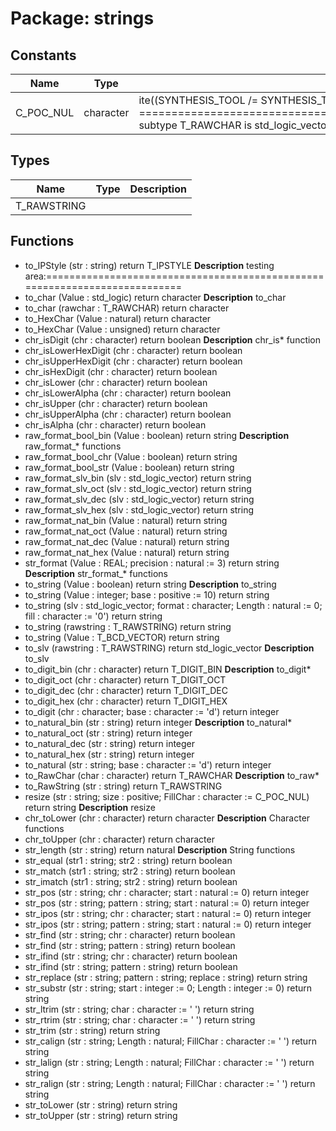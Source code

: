# Package: strings

## Constants

| Name      | Type      | Value                                                                                                                                                                                                                            | Description |
| --------- | --------- | -------------------------------------------------------------------------------------------------------------------------------------------------------------------------------------------------------------------------------- | ----------- |
| C_POC_NUL | character |  ite((SYNTHESIS_TOOL /= SYNTHESIS_TOOL_ALTERA_QUARTUS2), NUL, '`');  	-- Type declarations 	-- =========================================================================== 	subtype T_RAWCHAR				is std_logic_vector(7 downto 0) |             |
## Types

| Name        | Type | Description |
| ----------- | ---- | ----------- |
| T_RAWSTRING |      |             |
## Functions
- to_IPStyle <font id="function_arguments">(str : string) </font> <font id="function_return">return T_IPSTYLE </font>
**Description**
testing area:===========================================================================
- to_char <font id="function_arguments">(Value : std_logic) </font> <font id="function_return">return character </font>
**Description**
to_char
- to_char <font id="function_arguments">(rawchar : T_RAWCHAR) </font> <font id="function_return">return character </font>
- to_HexChar <font id="function_arguments">(Value : natural) </font> <font id="function_return">return character </font>
- to_HexChar <font id="function_arguments">(Value : unsigned) </font> <font id="function_return">return character </font>
- chr_isDigit <font id="function_arguments">(chr : character) </font> <font id="function_return">return boolean </font>
**Description**
chr_is* function
- chr_isLowerHexDigit <font id="function_arguments">(chr : character) </font> <font id="function_return">return boolean </font>
- chr_isUpperHexDigit <font id="function_arguments">(chr : character) </font> <font id="function_return">return boolean </font>
- chr_isHexDigit <font id="function_arguments">(chr : character) </font> <font id="function_return">return boolean </font>
- chr_isLower <font id="function_arguments">(chr : character) </font> <font id="function_return">return boolean </font>
- chr_isLowerAlpha <font id="function_arguments">(chr : character) </font> <font id="function_return">return boolean </font>
- chr_isUpper <font id="function_arguments">(chr : character) </font> <font id="function_return">return boolean </font>
- chr_isUpperAlpha <font id="function_arguments">(chr : character) </font> <font id="function_return">return boolean </font>
- chr_isAlpha <font id="function_arguments">(chr : character) </font> <font id="function_return">return boolean </font>
- raw_format_bool_bin <font id="function_arguments">(Value : boolean) </font> <font id="function_return">return string </font>
**Description**
raw_format_* functions
- raw_format_bool_chr <font id="function_arguments">(Value : boolean) </font> <font id="function_return">return string </font>
- raw_format_bool_str <font id="function_arguments">(Value : boolean) </font> <font id="function_return">return string </font>
- raw_format_slv_bin <font id="function_arguments">(slv : std_logic_vector) </font> <font id="function_return">return string </font>
- raw_format_slv_oct <font id="function_arguments">(slv : std_logic_vector) </font> <font id="function_return">return string </font>
- raw_format_slv_dec <font id="function_arguments">(slv : std_logic_vector) </font> <font id="function_return">return string </font>
- raw_format_slv_hex <font id="function_arguments">(slv : std_logic_vector) </font> <font id="function_return">return string </font>
- raw_format_nat_bin <font id="function_arguments">(Value : natural) </font> <font id="function_return">return string </font>
- raw_format_nat_oct <font id="function_arguments">(Value : natural) </font> <font id="function_return">return string </font>
- raw_format_nat_dec <font id="function_arguments">(Value : natural) </font> <font id="function_return">return string </font>
- raw_format_nat_hex <font id="function_arguments">(Value : natural) </font> <font id="function_return">return string </font>
- str_format <font id="function_arguments">(Value : REAL; precision : natural := 3) </font> <font id="function_return">return string </font>
**Description**
str_format_* functions
- to_string <font id="function_arguments">(Value : boolean) </font> <font id="function_return">return string </font>
**Description**
to_string
- to_string <font id="function_arguments">(Value : integer; base : positive := 10) </font> <font id="function_return">return string </font>
- to_string <font id="function_arguments">(slv : std_logic_vector; format : character; Length : natural := 0; fill : character := '0') </font> <font id="function_return">return string </font>
- to_string <font id="function_arguments">(rawstring : T_RAWSTRING) </font> <font id="function_return">return string </font>
- to_string <font id="function_arguments">(Value : T_BCD_VECTOR) </font> <font id="function_return">return string </font>
- to_slv <font id="function_arguments">(rawstring : T_RAWSTRING) </font> <font id="function_return">return std_logic_vector </font>
**Description**
to_slv
- to_digit_bin <font id="function_arguments">(chr : character) </font> <font id="function_return">return T_DIGIT_BIN </font>
**Description**
to_digit*
- to_digit_oct <font id="function_arguments">(chr : character) </font> <font id="function_return">return T_DIGIT_OCT </font>
- to_digit_dec <font id="function_arguments">(chr : character) </font> <font id="function_return">return T_DIGIT_DEC </font>
- to_digit_hex <font id="function_arguments">(chr : character) </font> <font id="function_return">return T_DIGIT_HEX </font>
- to_digit <font id="function_arguments">(chr : character; base : character := 'd') </font> <font id="function_return">return integer </font>
- to_natural_bin <font id="function_arguments">(str : string) </font> <font id="function_return">return integer </font>
**Description**
to_natural*
- to_natural_oct <font id="function_arguments">(str : string) </font> <font id="function_return">return integer </font>
- to_natural_dec <font id="function_arguments">(str : string) </font> <font id="function_return">return integer </font>
- to_natural_hex <font id="function_arguments">(str : string) </font> <font id="function_return">return integer </font>
- to_natural <font id="function_arguments">(str : string; base : character := 'd') </font> <font id="function_return">return integer </font>
- to_RawChar <font id="function_arguments">(char : character) </font> <font id="function_return">return T_RAWCHAR </font>
**Description**
to_raw*
- to_RawString <font id="function_arguments">(str : string) </font> <font id="function_return">return T_RAWSTRING </font>
- resize <font id="function_arguments">(str : string; size : positive; FillChar : character := C_POC_NUL) </font> <font id="function_return">return string </font>
**Description**
resize
- chr_toLower <font id="function_arguments">(chr : character) </font> <font id="function_return">return character </font>
**Description**
Character functions
- chr_toUpper <font id="function_arguments">(chr : character) </font> <font id="function_return">return character </font>
- str_length <font id="function_arguments">(str : string) </font> <font id="function_return">return natural </font>
**Description**
String functions
- str_equal <font id="function_arguments">(str1 : string; str2 : string) </font> <font id="function_return">return boolean </font>
- str_match <font id="function_arguments">(str1 : string; str2 : string) </font> <font id="function_return">return boolean </font>
- str_imatch <font id="function_arguments">(str1 : string; str2 : string) </font> <font id="function_return">return boolean </font>
- str_pos <font id="function_arguments">(str : string; chr : character; start : natural := 0) </font> <font id="function_return">return integer </font>
- str_pos <font id="function_arguments">(str : string; pattern : string; start : natural := 0) </font> <font id="function_return">return integer </font>
- str_ipos <font id="function_arguments">(str : string; chr : character; start : natural := 0) </font> <font id="function_return">return integer </font>
- str_ipos <font id="function_arguments">(str : string; pattern : string; start : natural := 0) </font> <font id="function_return">return integer </font>
- str_find <font id="function_arguments">(str : string; chr : character) </font> <font id="function_return">return boolean </font>
- str_find <font id="function_arguments">(str : string; pattern : string) </font> <font id="function_return">return boolean </font>
- str_ifind <font id="function_arguments">(str : string; chr : character) </font> <font id="function_return">return boolean </font>
- str_ifind <font id="function_arguments">(str : string; pattern : string) </font> <font id="function_return">return boolean </font>
- str_replace <font id="function_arguments">(str : string; pattern : string; replace : string) </font> <font id="function_return">return string </font>
- str_substr <font id="function_arguments">(str : string; start : integer := 0; Length : integer := 0) </font> <font id="function_return">return string </font>
- str_ltrim <font id="function_arguments">(str : string; char : character := ' ') </font> <font id="function_return">return string </font>
- str_rtrim <font id="function_arguments">(str : string; char : character := ' ') </font> <font id="function_return">return string </font>
- str_trim <font id="function_arguments">(str : string) </font> <font id="function_return">return string </font>
- str_calign <font id="function_arguments">(str : string; Length : natural; FillChar : character := ' ') </font> <font id="function_return">return string </font>
- str_lalign <font id="function_arguments">(str : string; Length : natural; FillChar : character := ' ') </font> <font id="function_return">return string </font>
- str_ralign <font id="function_arguments">(str : string; Length : natural; FillChar : character := ' ') </font> <font id="function_return">return string </font>
- str_toLower <font id="function_arguments">(str : string) </font> <font id="function_return">return string </font>
- str_toUpper <font id="function_arguments">(str : string) </font> <font id="function_return">return string </font>
